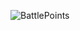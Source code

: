 ![BattlePoints](https://github.com/wequbles/GameForce/assets/120826725/bb0b59d2-d3d3-4d2b-816d-73bc49bd5eab)
